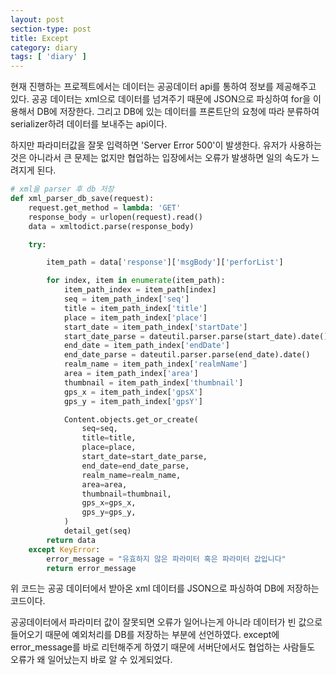 ```yaml
---
layout: post
section-type: post
title: Except
category: diary
tags: [ 'diary' ]
---
```


현재 진행하는 프로젝트에서는 데이터는 공공데이터 api를 통하여 정보를 제공해주고 있다. 공공 데이터는 xml으로 데이터를 넘겨주기 때문에 JSON으로 파싱하여 for을 이용해서 DB에 저장한다.
그리고 DB에 있는 데이터를 프론트단의 요청에 따라 분류하여 serializer하려 데이터를 보내주는 api이다.

하지만 파라미터값을 잘못 입력하면 'Server Error 500'이 발생한다.
유저가 사용하는 것은 아니라서 큰 문제는 없지만 협업하는 입장에서는 오류가 발생하면 일의 속도가 느려지게 된다.

```python
# xml을 parser 후 db 저장
def xml_parser_db_save(request):
    request.get_method = lambda: 'GET'
    response_body = urlopen(request).read()
    data = xmltodict.parse(response_body)

    try:

        item_path = data['response']['msgBody']['perforList']

        for index, item in enumerate(item_path):
            item_path_index = item_path[index]
            seq = item_path_index['seq']
            title = item_path_index['title']
            place = item_path_index['place']
            start_date = item_path_index['startDate']
            start_date_parse = dateutil.parser.parse(start_date).date()
            end_date = item_path_index['endDate']
            end_date_parse = dateutil.parser.parse(end_date).date()
            realm_name = item_path_index['realmName']
            area = item_path_index['area']
            thumbnail = item_path_index['thumbnail']
            gps_x = item_path_index['gpsX']
            gps_y = item_path_index['gpsY']

            Content.objects.get_or_create(
                seq=seq,
                title=title,
                place=place,
                start_date=start_date_parse,
                end_date=end_date_parse,
                realm_name=realm_name,
                area=area,
                thumbnail=thumbnail,
                gps_x=gps_x,
                gps_y=gps_y,
            )
            detail_get(seq)
        return data
    except KeyError:
        error_message = "유효하지 않은 파라미터 혹은 파라미터 값입니다"
        return error_message
```

위 코드는 공공 데이터에서 받아온 xml 데이터를 JSON으로 파싱하여 DB에 저장하는 코드이다.

공공데이터에서 파라미터 값이 잘못되면 오류가 일어나는게 아니라  데이터가 빈 값으로 들어오기 때문에 예외처리를 DB를 저장하는 부분에 선언하였다.
except에 error_message를 바로 리턴해주게 하였기 때문에 서버단에서도 협업하는 사람들도 오류가 왜 일어났는지 바로 알 수 있게되었다.

